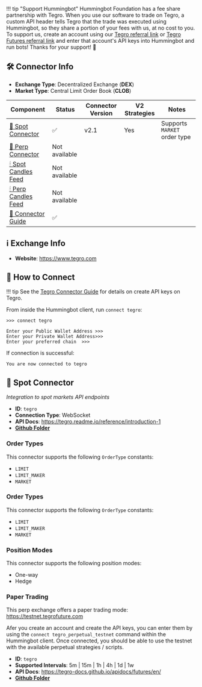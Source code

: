!!! tip "Support Hummingbot"
    Hummingbot Foundation has a fee share partnership with Tegro. When you use our software to trade on Tegro, a custom API header tells Tegro that the trade was executed using Hummingbot, so they share a portion of your fees with us, at no cost to you. To support us, create an account using our [Tegro referral link](https://www.tegro.com/en/register?ref=FQQNNGCD) or [Tegro Futures referral link](https://www.tegro.com/en/futures/ref?code=hummingbot) and enter that account's API keys into Hummingbot and run bots! Thanks for your support! 🙏

## 🛠 Connector Info

- **Exchange Type**: Decentralized Exchange (**DEX**)
- **Market Type**: Central Limit Order Book (**CLOB**)

| Component | Status | Connector Version | V2 Strategies | Notes | 
| --------- | ------ | ----------------- |  ------------ | ----- |
| [🔀 Spot Connector](#spot-connector) | ✅ | v2.1 | Yes | Supports `MARKET` order type
| [🔀 Perp Connector](#perp-connector) | Not available  |      |  | 
| [🕯 Spot Candles Feed](#spot-candles-feed) | Not available  | 
| [🕯 Perp Candles Feed](#perp-candles-feed) | Not available  |
| [📓 Connector Guide](/academy-content/using-tegro-with-hummingbot/) | ✅ | 

## ℹ️ Exchange Info

- **Website**: <https://www.tegro.com>


## 🔑 How to Connect

!!! tip
    See the [Tegro Connector Guide](/academy-content/using-tegro-with-hummingbot/) for details on create API keys on Tegro.

From inside the Hummingbot client, run `connect tegro`:

```
>>> connect tegro

Enter your Public Wallet Address >>>
Enter your Private Wallet Address>>>
Enter your preferred chain  >>>
```

If connection is successful:

```
You are now connected to tegro
```

## 🔀 Spot Connector
*Integration to spot markets API endpoints*

- **ID**: `tegro`
- **Connection Type**: WebSocket
- **API Docs**: <https://tegro.readme.io/reference/introduction-1>
- **[Github Folder](https://github.com/toraverse/hummingbot/tree/development)** 

### Order Types

This connector supports the following `OrderType` constants:

- `LIMIT`
- `LIMIT_MAKER`
- `MARKET`

### Order Types

This connector supports the following `OrderType` constants:

- `LIMIT`
- `LIMIT_MAKER`
- `MARKET`

### Position Modes

This connector supports the following position modes:

- One-way
- Hedge

### Paper Trading

This perp exchange offers a paper trading mode: <https://testnet.tegrofuture.com>

Afer you create an account and create the API keys, you can enter them by using the `connect tegro_perpetual_testnet` command within the Hummingbot client. Once connected, you should be able to use the testnet with the available perpetual strategies / scripts. 


- **ID**: `tegro`
- **Supported Intervals**:  5m | 15m | 1h | 4h | 1d | 1w 
- **API Docs**: <https://tegro-docs.github.io/apidocs/futures/en/>
- **[Github Folder](https:/[/](https://tegro.readme.io/reference/introduction-1))** 
